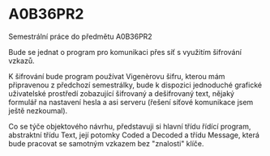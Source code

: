 A0B36PR2
========

Semestrální práce do předmětu A0B36PR2 

Bude se jednat o program pro komunikaci přes síť s využitím šifrování vzkazů.

K šifrování bude program používat Vigenèrovu šifru, kterou mám připravenou z předchozí semestrálky, 
bude k dispozici jednoduché grafické uživatelské prostředí zobazující šifrovaný a dešifrovaný text,
nějaký formulář na nastavení hesla a asi serveru (řešení síťové komunikace jsem ještě nezkoumal).

Co se týče objektového návrhu, představuji si hlavní třídu řídící program, abstraktní třídu Text, 
její potomky Coded a Decoded a třídu Message, která bude pracovat se samotným vzkazem bez "znalosti" klíče.

